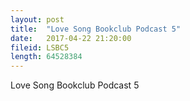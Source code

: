 ```yaml
---
layout: post
title:  "Love Song Bookclub Podcast 5"
date:   2017-04-22 21:20:00
fileid: LSBC5
length: 64528384
---
```


Love Song Bookclub Podcast 5
